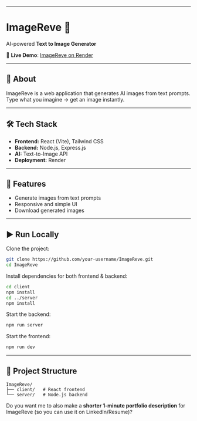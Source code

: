 
---

# ImageReve 🎨

AI-powered **Text to Image Generator**

🔗 **Live Demo**: [ImageReve on Render](https://imagereve.onrender.com/)

---

## 🚀 About

ImageReve is a web application that generates AI images from text prompts.
Type what you imagine → get an image instantly.

---

## 🛠️ Tech Stack

* **Frontend:** React (Vite), Tailwind CSS
* **Backend:** Node.js, Express.js
* **AI:** Text-to-Image API
* **Deployment:** Render

---

## 📸 Features

* Generate images from text prompts
* Responsive and simple UI
* Download generated images

---

## ▶️ Run Locally

Clone the project:

```bash
git clone https://github.com/your-username/ImageReve.git
cd ImageReve
```

Install dependencies for both frontend & backend:

```bash
cd client
npm install
cd ../server
npm install
```

Start the backend:

```bash
npm run server
```

Start the frontend:

```bash
npm run dev
```

---

## 📌 Project Structure

```
ImageReve/
├── client/   # React frontend
└── server/   # Node.js backend
```


Do you want me to also make a **shorter 1-minute portfolio description** for ImageReve (so you can use it on LinkedIn/Resume)?
